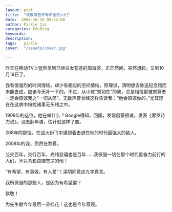```yaml
---
layout: post  
title:  "致敬那些怀有希望的人们"
date:  2008-10-19 09:42:00
author: Pickle Cai  
categories: EduBlog  
keywords: 
description:   
tags:	pickle   
cover:  "/assets/cover.jpg"  

---
```


昨天在移动TV上猛然见到已经白发苍苍的周海婴，正茫然间，突然想起，又到10月19日了。



我有很强烈的时间情结，却少有相应的空间情结。照理说，清明想去鲁迅纪念馆而未能去成，应该今天补一下的。不过，从小就“祭如在”的我，总是相信那被祭奠者一定会原谅我之“一切从简”。无数声音曾经这样告诉我：“他会原谅你的。”尤其现在在这病中纷扰诸事无头绪之中。



1908年的这位，他在做什么？Google得知，回国，发现启蒙很难，发表《摩罗诗力说》。没去翻年谱，估计就这样了罢。



208年的那位，在战火纷飞中谋划着击退在他的时代最强大的敌人。



2008年的我，仍然在熬着。



公交百年，交行百年，光绪慈禧也是百年……我佩服一切在那个时代里奋力前行的人们，不只背影踯躅苍凉的他！



“有希望，有事做，有人爱”！深切同意这九字真言。



我所佩服的那些人，是因为有希望罢？



致敬！



为先生献今年最后一朵桂花！这也是今年奇观。

		

		    
